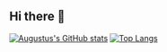## Hi there 👋

<!--
**gus-s-42/gus-s-42** is a ✨ _special_ ✨ repository because its `README.md` (this file) appears on your GitHub profile.

Here are some ideas to get you started:

- 🔭 I’m currently working on ...
- 🌱 I’m currently learning ...
- 👯 I’m looking to collaborate on ...
- 🤔 I’m looking for help with ...
- 💬 Ask me about ...
- 📫 How to reach me: ...
- 😄 Pronouns: ...
- ⚡ Fun fact: ...
-->


[![Augustus's GitHub stats](https://github-readme-stats.vercel.app/api?username=gus-s-42&hide=stars&theme=transparent&show_icons=true)](https://github.com/gus-s-42/github-readme-stats)
[![Top Langs](https://github-readme-stats.vercel.app/api/top-langs/?username=gus-s-42)](https://github.com/gus-s-42/github-readme-stats)
